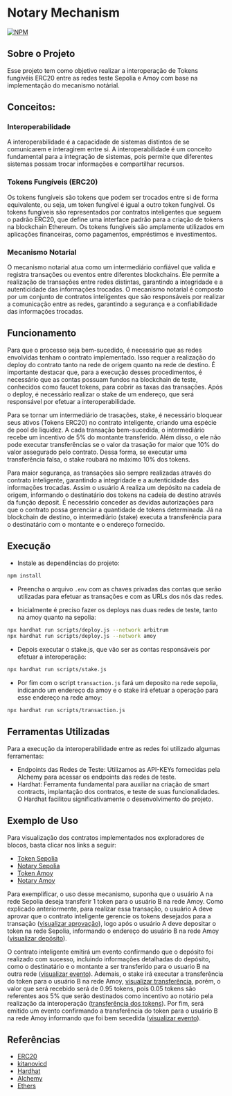 # Notary Mechanism
[![NPM](https://img.shields.io/npm/l/react)](https://github.com/italloferreira27/Notary-Mechanism/blob/sepolia-amoy--hardhat/LICENSE) 
## Sobre o Projeto

Esse projeto tem como objetivo realizar a interoperação de Tokens fungivéis ERC20 entre as redes teste Sepolia e Amoy com base na implementação do mecanismo notárial.

## Conceitos:
### Interoperabilidade
A interoperabilidade é a capacidade de sistemas distintos de se comunicarem e interagirem entre si. A interoperabilidade é um conceito fundamental para a integração de sistemas, pois permite que diferentes sistemas possam trocar informações e compartilhar recursos.

### Tokens Fungíveis (ERC20)
Os tokens fungíveis são tokens que podem ser trocados entre si de forma equivalente, ou seja, um token fungível é igual a outro token fungível. Os tokens fungíveis são representados por contratos inteligentes que seguem o padrão ERC20, que define uma interface padrão para a criação de tokens na blockchain Ethereum. Os tokens fungíveis são amplamente utilizados em aplicações financeiras, como pagamentos, empréstimos e investimentos.

### Mecanismo Notarial
O mecanismo notarial atua como um intermediário confiável que valida e registra transações ou eventos entre diferentes blockchains. Ele permite a realização de transações entre redes distintas, garantindo a integridade e a autenticidade das informações trocadas. O mecanismo notarial é composto por um conjunto de contratos inteligentes que são responsáveis por realizar a comunicação entre as redes, garantindo a segurança e a confiabilidade das informações trocadas.

## Funcionamento
Para que o processo seja bem-sucedido, é necessário que as redes envolvidas tenham o contrato implementado. Isso requer a realização do deploy do contrato tanto na rede de origem quanto na rede de destino. É importante destacar que, para a execução desses procedimentos, é necessário que as contas possuam fundos na blockchain de teste, conhecidos como faucet tokens, para cobrir as taxas das transações. Após o deploy, é necessário realizar o stake de um endereço, que será responsável por efetuar a interoperabilidade.

Para se tornar um intermediário de trasações, stake, é necessário bloquear seus ativos (Tokens ERC20) no contrato inteligente, criando uma espécie de pool de liquidez. A cada transação bem-sucedida, o intermediário recebe um incentivo de 5% do montante transferido. Além disso, o ele não pode executar transferências se o valor da trasação for maior que 10% do valor assegurado pelo contrato. Dessa forma, se executar uma transferência falsa, o stake roubará no máximo 10% dos tokens.

Para maior segurança, as transações são sempre realizadas através do contrato inteligente, garantindo a integridade e a autenticidade das informações trocadas. Assim o usuário A realiza um depósito na cadeia de origem, informando o destinatário dos tokens na cadeia de destino através da função deposit. É necessário conceder as devidas autorizações para que o contrato possa gerenciar a quantidade de tokens determinada. Já na blockchain de destino, o intermediário (stake) executa a transferência para o destinatário com o montante e o endereço fornecido.

## Execução

* Instale as dependências do projeto:
```bash
npm install
```
* Preencha o arquivo `.env` com as chaves privadas das contas que serão utilizadas para efetuar as transações e com as URLs dos nós das redes.

* Inicialmente é preciso fazer os deploys nas duas redes de teste, tanto na amoy quanto na sepolia:
```bash
npx hardhat run scripts/deploy.js --network arbitrum
npx hardhat run scripts/deploy.js --network amoy
```

* Depois executar o stake.js, que vão ser as contas responsáveis por efetuar a interoperação:
```bash
npx hardhat run scripts/stake.js
```

* Por fim com o script `transaction.js` fará um deposito na rede sepolia, indicando um endereço da amoy e o stake irá efetuar a operação para esse endereço na rede amoy:
```bash
npx hardhat run scripts/transaction.js
```

## Ferramentas Utilizadas
Para a execução da interoperabilidade entre as redes foi utilizado algumas ferramentas:

* Endpoints das Redes de Teste: Utilizamos as API-KEYs fornecidas pela Alchemy para acessar os endpoints das redes de teste.
* Hardhat: Ferramenta fundamental para auxiliar na criação de smart contracts, implantação dos contratos, e teste de suas funcionalidades. O Hardhat facilitou significativamente o desenvolvimento do projeto.


## Exemplo de Uso

Para visualização dos contratos implementados nos exploradores de blocos, basta clicar nos links a seguir:
- [Token Sepolia](https://sepolia.etherscan.io/address/0x5AAd1957A2E047752cad49cbF4BB14f79Cb9B33E)
- [Notary Sepolia](https://sepolia.etherscan.io/address/0x24Da0976634b2d296FB1f6012f7C0aBacB50a872)
- [Token Amoy](https://www.oklink.com/pt-br/amoy/address/0x5fe7cecc95dca0d125b2b354f55efb1502610349)
- [Notary Amoy](https://www.oklink.com/pt-br/amoy/address/0x03f35734a590d7d92e63e49b94d5609b684ef986)


Para exemplificar, o uso desse mecanismo, suponha que o usuário A na rede Sepolia deseja transferir 1 token para o usuário B na rede Amoy. Como explicado anteriormente, para realizar essa transação, o usuário A deve aprovar que o contrato inteligente gerencie os tokens desejados para a transação ([visualizar aprovação](https://sepolia.etherscan.io/tx/0x6d55f7ae513cb92aaf0a17d91ff29ee17100703498c39252edc42e2d85c1ffc5)), logo após o usuário A deve depositar o token na rede Sepolia, informando o endereço do usuário B na rede Amoy ([visualizar depósito](https://sepolia.etherscan.io/tx/0xda7fafb1d9271d91a61726b603a124d02462208e450d88df8df96fffb6f0cf21)). 

O contrato inteligente emitirá um evento confirmando que o depósito foi realizado com sucesso, incluindo informações detalhadas do depósito, como o destinatário e o montante a ser transferido para o usuario B na outra rede ([visualizar evento](https://sepolia.etherscan.io/tx/0xda7fafb1d9271d91a61726b603a124d02462208e450d88df8df96fffb6f0cf21#eventlog)). Ademais, o stake irá executar a transferência do token para o usuário B na rede Amoy, [visualizar transferência](https://www.oklink.com/pt-br/amoy/tx/0xe02a3ba6aec93bc1fb6d36d547a9a490795f70a8265274da99fc2bac25702742), porém, o valor que será recebido será de 0.95 tokens, pois 0.05 tokens são referentes aos 5% que serão destinados como incentivo ao notário pela realização da interoperação ([transferência dos tokens](https://www.oklink.com/pt-br/amoy/tx/0xe02a3ba6aec93bc1fb6d36d547a9a490795f70a8265274da99fc2bac25702742/transfer)). Por fim, será emitido um evento confirmando a transferência do token para o usuário B na rede Amoy informando que foi bem secedida ([visualizar evento](https://www.oklink.com/pt-br/amoy/tx/0xe02a3ba6aec93bc1fb6d36d547a9a490795f70a8265274da99fc2bac25702742/log)).



## Referências
- [ERC20](https://github.com/OpenZeppelin/openzeppelin-contracts/tree/master/contracts/token/ERC20)
- [kitanovicd](https://github.com/kitanovicd/Bridge)
- [Hardhat](https://hardhat.org/)
- [Alchemy](https://www.alchemy.com/)
- [Ethers](https://docs.ethers.org/v5/)
